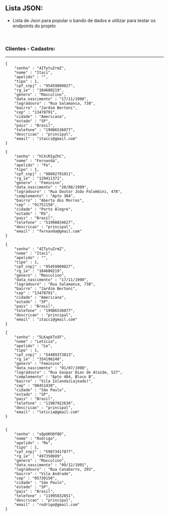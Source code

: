 ## Lista JSON:

* Lista de Json para popular o bando de dados e utilizar para testar os endpoints do projeto

  ​

### Clientes - Cadastro:

------------



	{	
		"senha" : "4ITytuZrmZ",
		"nome" : "Itaci",
		"apelido" : "",
		"tipo" : 1,
		"cpf_cnpj" : "95459809827",
		"rg_ie" : "184680219",
		"genero" : "Masculino",
		"data_nascimento" : "17/11/1990",
		"logradouro" : "Rua Salamanca, 738",
		"bairro" : "Jardim Bertoni",
		"cep" : "13478791",
		"cidade" : "Americana",
		"estado" : "SP",
		"pais" : "Brasil",
		"telefone" : "19986536077",
		"descricao" : "principal",
		"email" : "itaici@gmail.com"
	} 


```
{
	"senha" : "hCXiRIgZhC",
	"nome" : "Fernanda",
	"apelido" : "Fe",
	"tipo" : 1,
	"cpf_cnpj" : "98602791011",
	"rg_ie" : "129411371",
	"genero" : "Feminino",
	"data_nascimento" : "20/08/1999",
	"logradouro" : "Rua Doutor João Palombini, 478",
	"complemento" : "Apto 304",
	"bairro" : "Aberta dos Morros",
	"cep" : "91751150",
	"cidade" : "Porto Alegre",
	"estado" : "RS",
	"pais" : "Brasil",
	"telefone" : "51998834627",
	"descricao" : "principal",
	"email" : "fernanda@gmail.com"
}
```



```
{
	"senha" : "4ITytuZrmZ",
	"nome" : "Itaci",
	"apelido" : "",
	"tipo" : 1,
	"cpf_cnpj" : "95459809827",
	"rg_ie" : "184680219",
	"genero" : "Masculino",
	"data_nascimento" : "17/11/1990",
	"logradouro" : "Rua Salamanca, 738",
	"bairro" : "Jardim Bertoni",
	"cep" : "13478791",
	"cidade" : "Americana",
	"estado" : "SP",
	"pais" : "Brasil",
	"telefone" : "19986536077",
	"descricao" : "principal",
	"email" : "itaici@gmail.com"
}
```



	{	
		"senha" : "5LKapkTo5F",
		"nome" : "Letícia",
		"apelido" : "Le",
		"tipo" : 1,
		"cpf_cnpj" : "54489373813",
		"rg_ie" : "354196248",
		"genero" : "Feminino",
		"data_nascimento" : "01/07/1998",
		"logradouro" : "Rua Gaspar Dias de Ataíde, 527",
		"complemento" : "Apto 404, Bloco B",
		"bairro" : "Vila Iolanda(Lajeado)",
		"cep" : "08451430",
		"cidade" : "São Paulo",
		"estado" : "SP",
		"pais" : "Brasil",
		"telefone" : "11987922630",
		"descricao" : "principal",
		"email" : "leticia@gmail.com"
	}


	{
		"senha" : "xQpUKhDf8O",
		"nome" : "Rodrigo",
		"apelido" : "Ro",
		"tipo" : 1,
		"cpf_cnpj" : "59873417877",
		"rg_ie" : "497350609",
		"genero" : "Masculino",
		"data_nascimento" : "09/12/1991",
		"logradouro" : "Rua Canabarro, 293",
		"bairro" : "Vila Andrade",
		"cep" : "05730150",
		"cidade" : "São Paulo",
		"estado" : "SP",
		"pais" : "Brasil",
		"telefone" : "11995832851",
		"descricao" : "principal",
		"email" : "rodrigo@gmail.com"
	}

